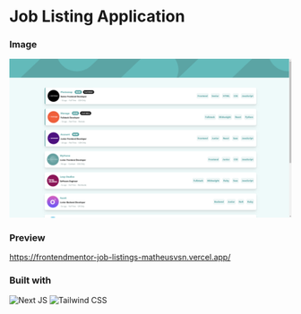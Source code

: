 # Job Listing Application

### Image
![Desktop](preview/DesktopPreview.png)

### Preview
https://frontendmentor-job-listings-matheusvsn.vercel.app/

### Built with
![Next JS](https://img.shields.io/badge/Next.js-000000.svg?style=for-the-badge&logo=nextdotjs&logoColor=white)
![Tailwind CSS](https://img.shields.io/badge/Tailwind%20CSS-06B6D4.svg?style=for-the-badge&logo=Tailwind-CSS&logoColor=white)
